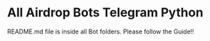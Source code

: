 # All Airdrop Bots Telegram Python

README.md file is inside all Bot folders. Please follow the Guide!!

